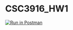 # CSC3916_HW1

[![Run in Postman](https://run.pstmn.io/button.svg)](https://app.getpostman.com/run-collection/5b48d682d358737666ce)
